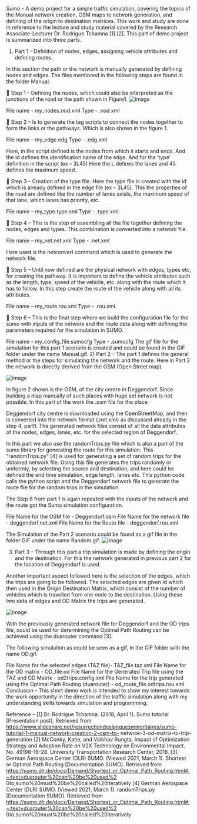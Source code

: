 Sumo – A demo project for a simple traffic simulation, covering the topics of the Manual network creation, OSM maps to network generation, and defining of the origin to destination matrices.
This work and study are done in reference to the lecture and study material covered by the Research Associate-Lecturer Dr. Rodrigue Tchamna [1] [2].
This part of demo project is summarized into three parts.
1)	Part 1 - Definition of nodes, edges, assigning vehicle attributes and defining routes.

In this section the path or the network is manually generated by defining nodes and edges. The files mentioned in the following steps are found in the folder Manual.

	Step 1 – Defining the nodes, which could also be interpreted as the junctions of the road or the path shown in Figure1.
![image](https://github.com/dinesht27/Sumo_Demo/assets/56340161/297c4d34-a7bd-4dbd-b0d5-e62624d1bd7a)

File name - my_nodes.nod.xml Type - .nod.xml

	Step 2 – Is to generate the tag scripts to connect the nodes together to form the links or the pathways. Which is also shown in the figure 1.

File name – my_edge.edg Type - .edg.xml

Here, in the script defined is the nodes from which it starts and ends. And the id defines the identification name of the edge. And for the ‘type’ definition in the script (ex – 3L45) Here the L defines the lanes and 45 defines the maximum speed.
 
	Step 3 – Creation of the type file. Here the type file is created with the id which is already defined in the edge file (ex – 3L45). This the properties of the road are defined like the number of lanes exists, the maximum speed of that lane, which lanes has priority, etc.

File name – my_type.type.xml Type - .type.xml.

	Step 4 – This is the step of assembling all the file together defining the nodes, edges and types. This combination is converted into a network file.

File name – my_net.net.xml Type - .net.xml

Here used is the netconvert command which is used to generate the network file.

	Step 5 – Until now defined are the physical network with edges, types etc, for creating the pathway. It is important to define the vehicle attributes such as the length, type, speed of the vehicle, etc. along with the route which it has to follow. In this step create the route of the vehicle along with all its attributes.

File name – my_route.rou.xml Type – .rou.xml.

	Step 6 – This is the final step where we build the configuration file for the sumo with inputs of the network and the route data along with defining the parameters required for the simulation in SUMO.

File name - my_config_file.sumocfg Type - .sumocfg
The gif file for the simulation for this part 1 scenario is created and could be found in the GIF folder under the name Manual.gif.
2)	Part 2 – The part 1 defines the general method or the steps for simulating the network and the route. Here in Part 2 the network is directly derived from the OSM (Open Street map).

![image](https://github.com/dinesht27/Sumo_Demo/assets/56340161/d8c4c67f-1fa1-42d1-8606-14c490aa9a33)

In figure 2 shown is the OSM, of the city centre in Deggendorf. Since building a map manually of such places with huge set network is not possible. In this part of the work the .osm file for the place
 
Deggendorf city centre is downloaded using the OpenStreetMap, and then is converted into the network format (.net.xml) as discussed already in the step 4, part1. The generated network files consist of all the data attributes of the nodes, edges, lanes, etc. for the selected region of Deggendorf.

In this part we also use the randomTrips.py file which is also a part of the sumo library for generating the route for this simulation. This "randomTrips.py" [4] is used for generating a set of random trips for the obtained network file. Using this file generates the trips randomly or uniformly, by selecting the source and destination, and here could be defined the end time simulation, edge length, lanes etc. This python code calls the python script and the Deggendorf network file to generate the route file for the random trips in the simulation.

The Step 6 from part 1 is again repeated with the inputs of the network and the route got the Sumo simulation configuration.

File Name for the OSM file - Deggendorf.osm
File Name for the network file - deggendorf.net.xml File Name for the Route file - deggendorf.rou.xml

The Simulation of the Part 2 scenario could be found as a gif file in the folder GIF under the name Random.gif.
![image](https://github.com/dinesht27/Sumo_Demo/assets/56340161/9d4e8ff8-1a96-46f4-aa8d-df48ab63009e)

3)	Part 3 – Through this part a trip simulation is made by defining the origin and the destination. For this the network generated in previous part 2 for the location of Deggendorf is used.

Another important aspect followed here is the selection of the edges, which the trips are going to be followed. The selected edges are given Id which then used in the Origin Destination Matrix, which consist of the number of vehicles which is travelled from one node to the destination. Using these two data of edges and OD Matrix the trips are generated.
 
![image](https://github.com/dinesht27/Sumo_Demo/assets/56340161/d1b6d685-7487-4c0f-ae3d-f6974997822b)


With the previously generated network file for Deggendorf and the OD trips file, could be used for determining the Optimal Path Routing can be achieved using the duarouter command [3].

The following simulation as could be seen as a gif, in the GIF folder with the name OD.gif.


File Name for the selected edges (TAZ file)- TAZ_file.taz.xml File Name for the OD matrix - OD_file.od
File Name for the Generated Trip file using the TAZ and OD Matrix - od2trips.config.xml File Name for the trip generated using the Optimal Path Routing (duarouter) - od_route_file.odtrips.rou.xml
Conclusion - This short demo work is intended to show my interest towards the work opportunity in the direction of the traffic simulation along with my understanding skills towards simulation and programming.


Reference –
[1]	Dr. Rodrigue Tchamna. (2018, April 1). Sumo tutorial [Presentation post]. Retrieved from https://www.slideshare.net/resurrectiondeslanguesminoritaires/sumo-tutorial-1-manual-network-creation-2-osm-to- netwrok-3-od-matrix-to-trip-generation
[2]	McConky, Katie, and Vaibhav Rungta. Impact of Optimization Strategy and Adoption Rate on V2X Technology on Environmental Impact. No. 49198-16-28. University Transportation Research Center, 2018.
[3]	German Aerospace Center (DLR) SUMO. (Viewed 2021, March 1). Shortest or Optimal Path Routing [Documentation SUMO]. Retrieved from https://sumo.dlr.de/docs/Demand/Shortest_or_Optimal_Path_Routing.html#:~:text=duarouter%20can%20be%20used%2 0to,sumo%20must%20be%20called%20iteratively
[4]	German Aerospace Center (DLR) SUMO. (Viewed 2021, March 1). randomTrips.py [Documentation SUMO]. Retrieved from https://sumo.dlr.de/docs/Demand/Shortest_or_Optimal_Path_Routing.html#:~:text=duarouter%20can%20be%20used%2 0to,sumo%20must%20be%20called%20iteratively
